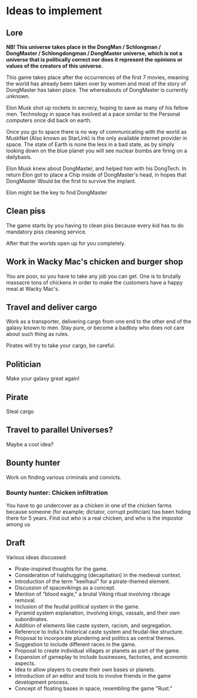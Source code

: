 # Ideas to implement

## Lore

**NB! This universe takes place in the DongMan / Schlongman / DongMaster / Schlongdongman / DongMaster universe, which is not a universe that is politically correct nor does it represent the opinions or values of the creators of this universe.**

This game takes place after the occurrences of the first 7 movies, meaning the world has already been taken over by women and most of the story of DongMaster has taken place. The whereabouts of DongMaster is currently unknown.

Elon Musk shot up rockets in secrecy, hoping to save as many of his fellow men.
Technology in space has evolved at a pace similar to the Personal computers once did back on earth.

Once you go to space there is no way of communicating with the world as MuskNet (Also known as StarLink) is the only available internet provider in space.
The state of Earth is none the less in a bad state, as by simply looking down on the blue planet you will see nuclear bombs are firing on a dailybasis.

Elon Musk knew about DongMaster, and helped him with his DongTech.
In return Elon got to place a Chip inside of DongMaster's head, in hopes that DongMaster Would be the first to survive the implant.

Elon might be the key to find DongMaster

## Clean piss

The game starts by you having to clean piss because every kid has to do mandatory piss cleaning service.

After that the worlds open up for you completely.

## Work in Wacky Mac's chicken and burger shop

You are poor, so you have to take any job you can get. One is to brutally massacre tons of chickens in order to make the customers have a happy meal at Wacky Mac's.

## Travel and deliver cargo

Work as a transporter, delivering cargo from one end to the other end of the galaxy known to men.
Stay pure, or become a badboy who does not care about such thing as rules.

Pirates will try to take your cargo, be careful.

## Politician

Make your galaxy great again!

## Pirate

Steal cargo

## Travel to parallel Universes?

Maybe a cool idea?

## Bounty hunter

Work on finding various criminals and convicts.

### Bounty hunter: Chicken infiltration

You have to go undercover as a chicken in one of the chicken farms because someone (for example; dictator, corrupt politician) has been hiding there for 5 years.
Find out who is a real chicken, and who is the impostor among us



## Draft

Various ideas discussed:

- Pirate-inspired thoughts for the game.
- Consideration of halshugging (decapitation) in the medieval context.
- Introduction of the term "keelhaul" for a pirate-themed element.
- Discussion of spacevikings as a concept.
- Mention of "blood eagle," a brutal Viking ritual involving ribcage removal.
- Inclusion of the feudal political system in the game.
- Pyramid system explanation, involving kings, vassals, and their own subordinates.
- Addition of elements like caste system, racism, and segregation.
- Reference to India's historical caste system and feudal-like structure.
- Proposal to incorporate plundering and politics as central themes.
- Suggestion to include different races in the game.
- Proposal to create individual villages or planets as part of the game.
- Expansion of gameplay to include businesses, factories, and economic aspects.
- Idea to allow players to create their own bases or planets.
- Introduction of an editor and tools to involve friends in the game development process.
- Concept of floating bases in space, resembling the game "Rust."
